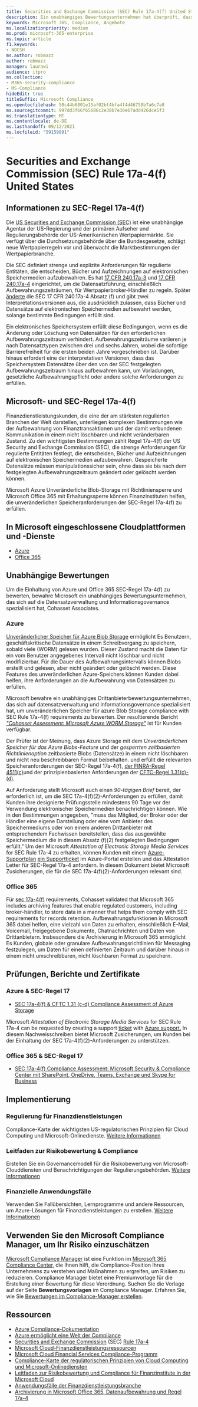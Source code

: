 ```yaml
---
title: Securities and Exchange Commission (SEC) Rule 17a-4(f) United States
description: Ein unabhängiges Bewertungsunternehmen hat überprüft, dass Azure und Office 365 Finanzunternehmen dabei helfen können, DIE SEC-Regel 17a-4(f) für die Aufbewahrung von Datensätzen und unveränderliche Speicheranforderungen zu erfüllen.
keywords: Microsoft 365, Compliance, Angebote
ms.localizationpriority: medium
ms.prod: microsoft-365-enterprise
ms.topic: article
f1.keywords:
- NOCSH
ms.author: robmazz
author: robmazz
manager: laurawi
audience: itpro
ms.collection:
- M365-security-compliance
- MS-Compliance
hideEdit: true
titleSuffix: Microsoft Compliance
ms.openlocfilehash: 50c44b6801e15af02bf4bfa4f4d46758b7a6c7a8
ms.sourcegitcommit: 997dd3f66f65686c2e38b7e30e67add426dce5f3
ms.translationtype: MT
ms.contentlocale: de-DE
ms.lasthandoff: 09/12/2021
ms.locfileid: "59159891"
---
```

# <a name="securities-and-exchange-commission-sec-rule-17a-4f-united-states"></a>Securities and Exchange Commission (SEC) Rule 17a-4(f) United States

## <a name="about-sec-rule-17a-4f"></a>Informationen zu SEC-Regel 17a-4(f)

Die [US Securities and Exchange Commission (SEC)](https://www.sec.gov/) ist eine unabhängige Agentur der US-Regierung und der primären Aufseher und Regulierungsbehörde der US-Amerikanischen Wertpapiermärkte. Sie verfügt über die Durchsetzungsbehörde über die Bundesgesetze, schlägt neue Wertpapierregeln vor und überwacht die Marktbestimmungen der Wertpapierbranche.

Die SEC definiert strenge und explizite Anforderungen für regulierte Entitäten, die entscheiden, Bücher und Aufzeichnungen auf elektronischen Speichermedien aufzubewahren. Es hat [17 CFR 240.17a-3](https://www.govinfo.gov/app/details/CFR-2012-title17-vol3/CFR-2012-title17-vol3-sec240-17a-3) und [17 CFR 240.17a-4](https://www.ecfr.gov/cgi-bin/text-idx?mc=true&node=pt17.4.240&rgn=div5#se17.4.240_117a_64) eingerichtet, um die Datensatzführung, einschließlich Aufbewahrungszeiträumen, für Wertpapierbroker-Händler zu regeln. Später [änderte](https://www.sec.gov/rules/interp/34-47806.htm) die SEC 17 CFR 240.17a-4 Absatz (f) und gibt zwei Interpretationsversionen aus, die ausdrücklich zulassen, dass Bücher und Datensätze auf elektronischen Speichermedien aufbewahrt werden, solange bestimmte Bedingungen erfüllt sind.

Ein elektronisches Speichersystem erfüllt diese Bedingungen, wenn es die Änderung oder Löschung von Datensätzen für den erforderlichen Aufbewahrungszeitraum verhindert. Aufbewahrungszeiträume variieren je nach Datensatztypen zwischen drei und sechs Jahren, wobei die sofortige Barrierefreiheit für die ersten beiden Jahre vorgeschrieben ist. Darüber hinaus erfordert eine der interpretativen Versionen, dass das Speichersystem Datensätze über den von der SEC festgelegten Aufbewahrungszeitraum hinaus aufbewahren kann, um Vorladungen, gesetzliche Aufbewahrungspflicht oder andere solche Anforderungen zu erfüllen.

## <a name="microsoft-and-sec-rule-17a-4f"></a>Microsoft- und SEC-Regel 17a-4(f)

Finanzdienstleistungskunden, die eine der am stärksten regulierten Branchen der Welt darstellen, unterliegen komplexen Bestimmungen wie der Aufbewahrung von Finanztransaktionen und der damit verbundenen Kommunikation in einem nicht löschbaren und nicht veränderbaren Zustand. Zu den wichtigsten Bestimmungen zählt Regel 17a-4(f) der US Security and Exchange Commission (SEC), die strenge Anforderungen für regulierte Entitäten festlegt, die entscheiden, Bücher und Aufzeichnungen auf elektronischen Speichermedien aufzubewahren. Gespeicherte Datensätze müssen manipulationssicher sein, ohne dass sie bis nach dem festgelegten Aufbewahrungszeitraum geändert oder gelöscht werden können.

Microsoft Azure Unveränderliche Blob-Storage mit Richtliniensperre und Microsoft Office 365 mit Erhaltungssperre können Finanzinstituten helfen, die unveränderlichen Speicheranforderungen der SEC-Regel 17a-4(f) zu erfüllen.

## <a name="microsoft-in-scope-cloud-platforms--services"></a>In Microsoft eingeschlossene Cloudplattformen und -Dienste

- [Azure](https://gallery.technet.microsoft.com/Overview-of-Azure-c1be3942)
- [Office 365](https://aka.ms/Office365ComplianceOfferings)

## <a name="independent-assessments"></a>Unabhängige Bewertungen

Um die Einhaltung von Azure und Office 365 SEC-Regel 17a-4(f) zu bewerten, bewahre Microsoft ein unabhängiges Bewertungsunternehmen, das sich auf die Datensatzverwaltung und Informationsgovernance spezialisiert hat, Cohasset Associates.

### <a name="azure"></a>Azure

[Unveränderlicher Speicher für Azure Blob Storage](/azure/storage/blobs/storage-blob-immutable-storage) ermöglicht Es Benutzern, geschäftskritische Datensätze in einem Schreibvorgang zu speichern, sobald viele (WORM) gelesen wurden. Dieser Zustand macht die Daten für ein vom Benutzer angegebenes Intervall nicht löschbar und nicht modifizierbar. Für die Dauer des Aufbewahrungsintervalls können Blobs erstellt und gelesen, aber nicht geändert oder gelöscht werden. Diese Features des unveränderlichen Azure-Speichers können Kunden dabei helfen, ihre Anforderungen an die Aufbewahrung von Datensätzen zu erfüllen.

Microsoft bewahre ein unabhängiges Drittanbieterbewertungsunternehmen, das sich auf datensatzverwaltung und Informationsgovernance spezialisiert hat, um unveränderlichen Speicher für azure Blob Storage compliance with SEC Rule 17a-4(f) requirements zu bewerten. Der resultierende Bericht *["Cohasset Assessment: Microsoft Azure WORM Storage"](https://azure.microsoft.com/resources/azure-immutable-storage-assessment-for-sec-17a-4f-by-cohasset/)* ist für Kunden verfügbar.

Der Prüfer ist der Meinung, dass Azure Storage mit dem *Unveränderlichen Speicher für das Azure Blobs-Feature* und der *gesperrten zeitbasierten Richtlinienoption* zeitbasierte Blobs (Datensätze) in einem nicht löschbaren und nicht neu beschreibbaren Format beibehalten. und erfüllt die relevanten Speicheranforderungen der SEC-Regel 17a-4(f), [der FINRA-Regel 4511(c)](offering-FINRA-4511.md)und der prinzipienbasierten Anforderungen der [CFTC-Regel 1.31(c)-(d)](offering-cftc-1-31-us.md).

Auf Anforderung stellt Microsoft auch einen *90-tägigen Brief* bereit, der erforderlich ist, um die SEC 17a-4(f)(2)-Anforderungen zu erfüllen, damit Kunden ihre designierte Prüfungsstelle mindestens 90 Tage vor der Verwendung elektronischer Speichermedien benachrichtigen können. Wie in den Bestimmungen angegeben, "muss das Mitglied, der Broker oder der Händler eine eigene Darstellung oder eine vom Anbieter des Speichermediums oder von einem anderen Drittanbieter mit entsprechendem Fachwissen bereitstellen, dass das ausgewählte Speichermedium die in diesem Absatz (f)(2) festgelegten Bedingungen erfüllt." Um den Microsoft *Attestation of Electronic Storage Media Services* for SEC Rule 17a-4 zu erhalten, können Kunden mit einem [Azure-Supportplan](https://azure.microsoft.com/support/plans/) [ein Supportticket](https://azure.microsoft.com/support/create-ticket/) im Azure-Portal erstellen und das Attestation Letter für SEC-Regel 17a-4 anfordern. In diesem Dokument bietet Microsoft Zusicherungen, die für die SEC 17a-4(f)(2)-Anforderungen relevant sind.

### <a name="office-365"></a>Office 365

Für [sec 17a-4(f)](/microsoft-365/compliance/retention-regulatory-requirements#sec-17a-4f-finra-4511c-and-cftc-131c-d) requirements, Cohasset validated that Microsoft 365 includes archiving features that enable regulated customers, including broker-händler, to store data in a manner that helps them comply with SEC requirements for records retention. Aufbewahrungsfunktionen in Microsoft 365 dabei helfen, eine vielzahl von Daten zu erhalten, einschließlich E-Mail, Voicemail, freigegebene Dokumente, Chatnachrichten und Daten von Drittanbietern. Insbesondere die Archivierung in Microsoft 365 ermöglicht Es Kunden, globale oder granulare Aufbewahrungsrichtlinien für Messaging festzulegen, um Daten für einen definierten Zeitraum und darüber hinaus in einem nicht umschreibbaren, nicht löschbaren Format zu speichern.

## <a name="audits-reports-and-certificates"></a>Prüfungen, Berichte und Zertifikate

### <a name="azure--sec-rule-17"></a>Azure & SEC-Regel 17

- [SEC 17a-4(f) & CFTC 1.31 (c-d) Compliance Assessment of Azure Storage](https://azure.microsoft.com/resources/azure-immutable-storage-assessment-for-sec-17a-4f-by-cohasset/)

Microsoft *Attestation of Electronic Storage Media Services* for SEC Rule 17a-4 can be requested by creating a support [ticket](https://azure.microsoft.com/support/create-ticket/) with [Azure support.](https://azure.microsoft.com/support/plans/) In diesem Nachweisschreiben bietet Microsoft Zusicherungen, um Kunden bei der Einhaltung der SEC 17a-4(f)(2)-Anforderungen zu unterstützen.

### <a name="office-365--sec-rule-17"></a>Office 365 & SEC-Regel 17

- [SEC 17a-4(f) Compliance Assessment: Microsoft Security & Compliance Center mit SharePoint, OneDrive, Teams, Exchange und Skype for Business](https://servicetrust.microsoft.com/ViewPage/TrustDocumentsV3?command=Download&downloadType=Document&downloadId=2dc92867-5f83-49d8-ad04-9e7295c9e40e&tab=7f51cb60-3d6c-11e9-b2af-7bb9f5d2d913&docTab=7f51cb60-3d6c-11e9-b2af-7bb9f5d2d913_FAQ_and_White_Papers)

## <a name="how-to-implement"></a>Implementierung

### <a name="financial-services-regulation"></a>Regulierung für Finanzdienstleistungen

Compliance-Karte der wichtigsten US-regulatorischen Prinzipien für Cloud Computing und Microsoft-Onlinedienste. [Weitere Informationen](https://servicetrust.microsoft.com/ViewPage/TrustDocuments?command=Download&downloadType=Document&downloadId=5b483567-00b0-4d86-96ae-ee887dadb61c&docTab=6d000410-c9e9-11e7-9a91-892aae8839ad_Compliance_Guides)

### <a name="risk-assessment--compliance-guide"></a>Leitfaden zur Risikobewertung & Compliance

Erstellen Sie ein Governancemodell für die Risikobewertung von Microsoft-Clouddiensten und Benachrichtigungen der Regulierungsbehörden. [Weitere Informationen](https://servicetrust.microsoft.com/ViewPage/TrustDocuments?command=Download&downloadType=Document&downloadId=edee9b14-3661-4a16-ba83-c35caf672bd7&docTab=6d000410-c9e9-11e7-9a91-892aae8839ad_FAQ_and_White_Papers)

### <a name="financial-use-cases"></a>Finanzielle Anwendungsfälle

Verwenden Sie Fallübersichten, Lernprogramme und andere Ressourcen, um Azure-Lösungen für Finanzdienstleistungen zu erstellen. [Weitere Informationen](/azure/industry/financial/)

## <a name="use-microsoft-compliance-manager-to-assess-your-risk"></a>Verwenden Sie den Microsoft Compliance Manager, um Ihr Risiko einzuschätzen

[Microsoft Compliance Manager](/microsoft-365/compliance/compliance-manager) ist eine Funktion im [Microsoft 365 Compliance Center](/microsoft-365/compliance/microsoft-365-compliance-center), die Ihnen hilft, die Compliance-Position Ihres Unternehmens zu verstehen und Maßnahmen zu ergreifen, um Risiken zu reduzieren. Compliance Manager bietet eine Premiumvorlage für die Erstellung einer Bewertung für diese Verordnung. Suchen Sie die Vorlage auf der Seite **Bewertungsvorlagen** im Compliance Manager. Erfahren Sie, wie Sie [Bewertungen im Compliance-Manager erstellen](/microsoft-365/compliance/compliance-manager-assessments).

## <a name="resources"></a>Ressourcen

- [Azure Compliance-Dokumentation](/azure/compliance/)
- [Azure ermöglicht eine Welt der Compliance](https://azure.microsoft.com/resources/azure-enables-a-world-of-compliance/)
- [Securities and Exchange Commission](https://www.sec.gov/) (SEC) [Rule 17a-4](https://www.sec.gov/rules/final/34-38245.txt)
- [Microsoft Cloud-Finanzdienstleistungsressourcen](https://servicetrust.microsoft.com/viewpage/financialservicesoverview)
- [Microsoft Cloud Financial Services Compliance-Programm](https://aka.ms/FSCP-Print)
- [Compliance-Karte der regulatorischen Prinzipien von Cloud Computing und Microsoft-Onlinediensten](https://servicetrust.microsoft.com/ViewPage/TrustDocuments?command=Download&downloadType=Document&downloadId=5b483567-00b0-4d86-96ae-ee887dadb61c&docTab=6d000410-c9e9-11e7-9a91-892aae8839ad_Compliance_Guides)
- [Leitfaden zur Risikobewertung und Compliance für Finanzinstitute in der Microsoft Cloud](https://azure.microsoft.com/resources/risk-assessment-and-compliance-guide-for-financial-institutions-in-the-microsoft-cloud-/)
- [Anwendungsfälle der Finanzdienstleistungsbranche](/azure/industry/financial/)
- [Archivierung in Microsoft Office 365, Datenaufbewahrung und Regel 17a-4](https://www.microsoft.com/microsoft-365/blog/2015/11/10/office-365-exchange-online-archiving-now-meets-sec-rule-17a-4-requirements/)
